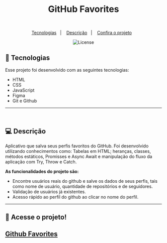 <h1 align="center"> GitHub Favorites </h1>

<br>

<p align="center">
  <a href="#-tecnologias">Tecnologias</a>&nbsp;&nbsp;&nbsp;|&nbsp;&nbsp;&nbsp;
  <a href="#-descrição">Descrição</a>&nbsp;&nbsp;&nbsp;|&nbsp;&nbsp;&nbsp;
  <a href="#confira-o-projeto">Confira o projeto</a>&nbsp;&nbsp;&nbsp;
</p>

<p align="center">
  <img alt="License" src="https://img.shields.io/static/v1?label=license&message=MIT&color=blueviolet">
</p>

## 🚀 Tecnologias

Esse projeto foi desenvolvido com as seguintes tecnologias:

- HTML
- CSS
- JavaScript
- Figma
- Git e Github

---

<br>

## 💻 Descrição

Aplicativo que salva seus perfis favoritos do GitHub. Foi desenvolvido utilizando conhecimentos como: Tabelas em HTML; heranças, classes, métodos estáticos, Promisses e Async Await e manipulação do fluxo da aplicação com Try, Throw e Catch.

**As funcionalidades do projeto são:**

- Encontre usuários reais do github e salve os dados de seus perfis, tais como nome de usuário, quantidade de repositórios e de seguidores.
- Validação de usuários já existentes.
- Acesso rápido ao perfil do github ao clicar no nome do perfil.

---

## 🔑 Acesse o projeto!

## [Github Favorites](https://eduvieira131.github.io/Github-Favorites/)
